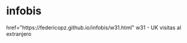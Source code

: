 <h1>infobis</h1>
<a> href="https://federicopz.github.io/infobis/w31.html" w31 - UK visitas al extranjero </a>
